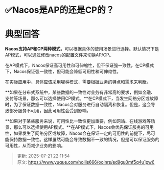 # ✅Nacos是AP的还是CP的？

# 典型回答


**Nacos支持AP和CP两种模式**，可以根据具体的使用场景进行选择。默认情况下是AP模式，可以通过修改nacos的配置文件来切换AP/CP。



在AP模式下，Nacos保证高可用性和可伸缩性，但不保证强一致性。在CP模式下，Nacos保证强一致性，但可能会降低可用性和可伸缩性。



在实际应用中，具体应该采用哪种模式，需要根据业务的特点和需求来判断。



**如果在分布式系统中，某些数据的一致性对业务有非常高的要求，例如金融、支付等场景，那么可以选择使用CP模式。**在CP模式下，当发生网络分区或故障时，为了保证数据一致性，Nacos会对服务进行自动隔离和恢复。但是，这会导致部分服务不可用，因此可用性会受到影响。



**如果对于某些服务来说，可用性比一致性更加重要，例如网站、在线游戏等场景，那么可以选择使用AP模式。**在AP模式下，Nacos会优先保证服务的可用性，如果发生了网络分区或故障，Nacos会在保证一定的可用性的前提下，尽可能保持数据一致性。这样虽然可能会导致数据不一致的情况，但是可以保证服务的可用性，从而减少业务的影响。



> 更新: 2025-07-21 22:11:54  
> 原文: <https://www.yuque.com/hollis666/oolnrs/ed9gu0mf5q4u1pw6>